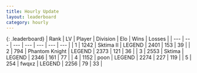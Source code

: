 ```yaml
---
title: Hourly Update
layout: leaderboard
category: hourly
---
```


{: .leaderboard}
| Rank | LV | Player | Division | Elo | Wins | Losses |
| --- | --- | --- | --- | --- | --- | --- |
| <span data-change="0">1</span> | 1242 | <span title="ID: 402846">Sktima II</span> | LEGEND | <span data-change="0">2401</span> | <span data-change="0">153</span> | <span data-change="0">39</span> |
| <span data-change="0">2</span> | 794 | <span title="ID: 742939">Phantom Knight</span> | LEGEND | <span data-change="0">2373</span> | <span data-change="0">121</span> | <span data-change="0">36</span> |
| <span data-change="0">3</span> | 2553 | <span title="ID: 353063">Sktima</span> | LEGEND | <span data-change="12">2346</span> | <span data-change="3">161</span> | <span data-change="0">77</span> |
| <span data-change="0">4</span> | 1152 | <span title="ID: 540690">poon</span> | LEGEND | <span data-change="0">2274</span> | <span data-change="0">227</span> | <span data-change="0">119</span> |
| <span data-change="0">5</span> | 254 | <span title="ID: 742416">fwqxz</span> | LEGEND | <span data-change="0">2256</span> | <span data-change="0">79</span> | <span data-change="0">33</span> |